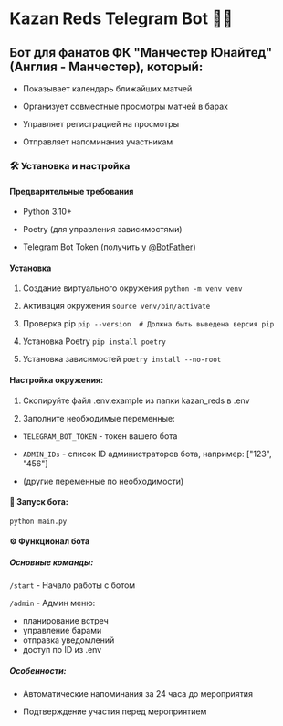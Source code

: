 # Kazan Reds Telegram Bot 🤖🔴

## Бот для фанатов ФК "Манчестер Юнайтед" (Англия - Манчестер), который:

- Показывает календарь ближайших матчей

- Организует совместные просмотры матчей в барах

- Управляет регистрацией на просмотры

- Отправляет напоминания участникам

### 🛠 Установка и настройка

#### Предварительные требования

- Python 3.10+

- Poetry (для управления зависимостями)

- Telegram Bot Token (получить у [@BotFather](https://telegram.me/BotFather))

#### Установка

1. Создание виртуального окружения
`python -m venv venv`

2. Активация окружения
`source venv/bin/activate`

3. Проверка pip
`pip --version  # Должна быть выведена версия pip`

4. Установка Poetry
`pip install poetry`

5. Установка зависимостей
`poetry install --no-root`

#### Настройка окружения:

1. Скопируйте файл .env.example из папки kazan_reds в .env

2. Заполните необходимые переменные:

- `TELEGRAM_BOT_TOKEN` - токен вашего бота

- `ADMIN_IDs` - список ID администраторов бота, например: ["123", "456"]

- (другие переменные по необходимости)

#### 🚀 Запуск бота:

`python main.py`

#### ⚙️ Функционал бота

##### Основные команды:

`/start` - Начало работы с ботом

`/admin` - Админ меню: 
- планирование встреч
- управление барами
- отправка уведомлений
- доступ по ID из .env

##### Особенности:

- Автоматические напоминания за 24 часа до мероприятия

- Подтверждение участия перед мероприятием
